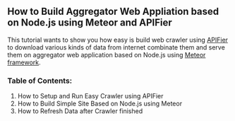 ##  How to Build Aggregator Web Appliation based on Node.js using Meteor and APIFier

This tutorial wants to show you how easy is build web crawler using [APIFier](https://apifier.com) to download various kinds of data from internet combinate them and serve them on aggregator web application based on Node.js using [Meteor framework](https://www.meteor.com).

### Table of Contents:

1. How to Setup and Run Easy Crawler using APIFier
2. How to Build Simple Site Based on Node.js using Meteor
3. How to Refresh Data after Crawler finished
